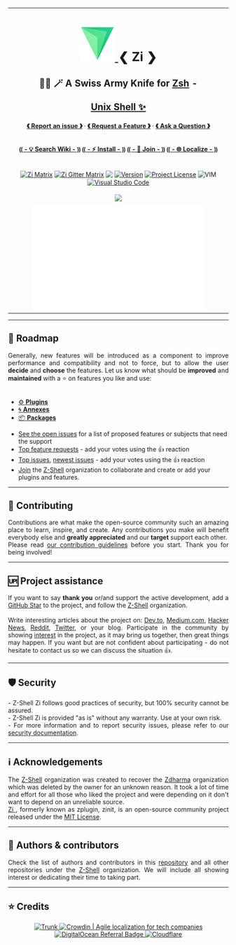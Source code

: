 <table>
  <tr>
    <td>
      <h1 align="center">
        <a target="_self" href="https://github.com/z-shell/zi">
          <img width=z"80" height="80" src="https://raw.githubusercontent.com/z-shell/zi/main/docs/images/logo.png" alt="Zi Logo" />
        </a>❮ <strong>Zi</strong> ❯
      </h1>
      <h2 align="center">
        🧙‍♂️ 🪄 A Swiss Army Knife for <a href="https://zsh.sourceforge.io/"><strong>Zsh</strong></a> -
        <p><a href="https://en.wikipedia.org/wiki/Unix_shell">Unix Shell ✨</a></p>
      </h2>
      <div align="center"><p>
        <a href="https://github.com/z-shell/zi/issues/new?assignees=&labels=bug+%F0%9F%90%9E&template=01_bug_report.yml&title=bug%3A+"><strong>《 Report an issue 》</strong></a>
        ·
        <a href="https://github.com/z-shell/zi/issues/new?assignees=&labels=feature-request+%F0%9F%92%A1&template=02_feature_request.yml&title=feat%3A+"><strong>《 Request a Feature 》</strong></a>
        ·
        <a href="https://discussions.zshell.dev/"><strong>《 Ask a Question 》</strong></a>
      </p></div>
  </tr>
  </td>
  <tr>
    <td>
      <div align="center"><p><p></p>
        <a href="https://wiki.zshell.dev/search/"><strong>⸨ ‑ 💡 Search Wiki ‑ ⸩</strong></a>
        <a href="https://wiki.zshell.dev/docs/getting_started/installation/"><strong>⸨ ‑ ⚡️ Install ‑ ⸩</strong></a>
        <a href="https://github.com/z-shell/community/issues/new?assignees=&labels=%F0%9F%91%A5+member&template=membership.yml&title=team%3A+"><strong>⸨ ‑ 💜 Join ‑ ⸩</strong></a>
        <a href="https://translate.zshell.dev/"><strong>⸨ ‑ 🌐 Localize ‑ ⸩</strong></a>
      </p></div>
    </td>
  </tr>
  <tr>
    <td>
      <div align="center"><p>
      <a href="https://matrix.to/#/#zi:matrix.org" rel="noopener" target="_blank"><img align="center" src="https://matrix.to/img/matrix-badge.svg" alt="Zi Matrix"></a>
      <a href="https://gitter.im/z-shell/zi" rel="noopener" target="_blank"><img align="center" src="https://badgen.net/gitter/members/z-shell/zi" alt="Zi Gitter Matrix" /></a>
      <a href="https://translate.zshell.dev/" rel="noopener" target="_blank"><img align="center" src="https://badges.crowdin.net/e/f108c12713ee8526ac878d5671ad6e29/localized.svg" /></a>
      <a href="https://github.com/z-shell/zi/releases" rel="noopener" target="_blank"><img align="center" src="https://img.shields.io/github/tag/z-shell/zi.svg" alt="Version" /></a>
      <a href="https://github.com/z-shell/zi/blob/main/LICENSE" rel="noopener" target="_blank"><img align="center" src="https://img.shields.io/badge/License-MIT-blue.svg" alt="Project License" /></a>
      <a thref="https://github.com/z-shell/zi-vim-syntax/" rel="noopener" target="_blank"><img align="center" src="https://img.shields.io/badge/--019733?logo=vim" alt="VIM" /></a>
      <a href="https://open.vscode.dev/z-shell/zi/" rel="noopener" target="_blank">
        <img align="center" src="https://img.shields.io/badge/--007ACC?logo=visual%20studio%20code&logoColor=ffffff"alt="Visual Studio Code" />
      </p></a>
      </div>
  </tr>
  </td>
  <tr>
    <td>
      <div align="center">
        <a href="https://asciinema.org/a/509113" target="_blank"><img src="https://asciinema.org/a/509113.svg" /></a>
      </div>
  </tr>
  </td>
  <tr>
    <td>
      <div align="center">
        <img align="center" width="80%" height="auto" src="https://github.com/z-shell/.github/raw/main/metrics/plugin/followup/zi_followup.svg" />
        <img align="center" width="80%" height="auto" src="https://raw.githubusercontent.com/z-shell/.github/main/metrics/plugin/metrics.svg" />
      </div>
  </tr>
  </td>
</table>
<hr />
<h2>🎯 Roadmap</h2>
<div align="justify">
  Generally, new features will be introduced as a component to improve performance and compatibility and not to
  force, but to allow the user <strong>decide</strong> and
  <strong>choose</strong> the features. Let us know what should be <strong>improved</strong> and
  <strong>maintained</strong> with a ⭐ on features you like and use:<br /><br />
</div>
<ul>
  <li>
    <a href="https://github.com/search?q=topic%3Azplugin+org%3Az-shell&amp;type=Repositories">
      ⚙️ <b>Plugins</b></a>
  </li>
  <li>
    <a href="https://github.com/search?q=topic%3Azannex+org%3Az-shell&amp;type=Repositories">
      🌀 <b>Annexes</b></a>
  </li>
  <li>
    <a href="https://github.com/search?q=topic%3Azpackage+org%3Az-shell&amp;type=Repositories">
      📦 <b>Packages</b></a>
  </li>
</ul>
<ul>
  <li>
    <a href="https://github.com/z-shell/zi/issues">See the open issues</a> for a list of proposed features
    or subjects that need the support
  </li>
  <li>
    <a href="https://github.com/z-shell/zi/issues?q=label%3Aenhancement+is%3Aopen+sort%3Areactions-%2B1-desc">Top
      feature requests</a>
    - add your votes using the 👍 reaction
  </li>
  <li>
    <a href="https://github.com/z-shell/zi/issues?q=is%3Aissue+is%3Aopen+label%3Abug+sort%3Areactions-%2B1-desc">Top
      issues</a>, <a href="https://github.com/z-shell/zi/issues?q=is%3Aopen+is%3Aissue+label%3Abug">newest
      issues</a> -
    add your votes using the 👍 reaction
  </li>
  <li>
    <a
      href="https://github.com/z-shell/community/issues/new?assignees=&labels=%F0%9F%91%A5+member&template=membership.yml&title=team%3A+">Join</a>
    the <a href="https://github.com/z-shell">Z-Shell</a> organization to collaborate and create or add your
    plugins and features.
  </li>
</ul>
<hr />
<h2 align="left">💞 Contributing</h2>
<div align="justify">
  Contributions are what make the open-source community such an amazing place to learn, inspire, and create.
  Any contributions you make will benefit everybody else and <b>greatly appreciated</b> and our
  <b>target</b> support each other.
</div>
<div align="justify">
  Please read <a href="https://github.com/z-shell/community/blob/main/docs/project/CONTRIBUTING.md">our contribution
    guidelines</a>
  before you start. Thank you for being involved!
</div>
<hr />
<h2 align="left">🆙 Project assistance</h2>
<div align="justify">If you want to say <b>thank you</b> or/and support the active development, add a <a
    href="https://github.com/z-shell/zi">GitHub Star</a> to the project, and follow the
  <a href="https://github.com/z-shell">Z-Shell</a> organization.
</div><br />
<div align="justify">Write interesting articles about the project on:
  <a href="https://dev.to/">Dev.to</a>, <a href="https://medium.com/">Medium.com</a>,
  <a href="https://news.ycombinator.com/news">Hacker News</a>,
  <a href="https://www.reddit.com/r/zsh/">Reddit</a>, <a href="https://twitter.com/zshell_zi">Twitter</a>, or your blog.
  Participate in the community by showing <a
    href="https://github.com/z-shell/community/issues/new?assignees=&labels=%F0%9F%91%A5+member&template=membership.yml&title=team%3A+">interest</a>
  in the project, as it may bring us together, then great things may happen. If you want but are not confident
  about participating - do not hesitate to contact us so we can discuss the situation 👍.
</div>
<hr />
<h2 align="left">🛡️ Security</h2>
<div align="justify">
  - Z-Shell <string>Zi</strong> follows good practices of security, but 100% security cannot be assured.</div>
<div align="justify">
  - Z-Shell <string>Zi</strong> is provided <bold>"as is"</bold> without any <bold> warranty</bold>. Use at your
    own risk.
</div>
<div align="justify">
  - For more information and to report security issues, please refer to our
  <a href="https://github.com/z-shell/zi/blob/main/docs/SECURITY.md">security
    documentation</a>.
</div>
<hr />
<h2 align="left">ℹ️ Acknowledgements</h2>
<div align="justify">
  The <a href="https://github.com/z-shell">Z-Shell</a> organization was created to recover the
  <a href="https://github.com/zdharma">Zdharma</a> organization which was deleted by the owner for an unknown
  reason. It took a lot of time and effort for all those who liked the project and were depending on it don't
  want to depend on an unreliable source.
</div>
<div align="justify">
  <a href="https://github.com/z-shell/zi">
    <string>Zi</strong>
  </a>, formerly known as zplugin, zinit, is an open-source
  community project released under the
  <a href="https://github.com/z-shell/zi/blob/main/LICENSE">MIT License</a>.
</div>
<hr />
<h2 align="left">🥇 Authors & contributors</h2>
<div align="justify">
  Check the list of authors and contributors in this
  <a href="https://github.com/z-shell/zi/contributors">repository</a> and all other repositories under the
  <a href="https://github.com/z-shell">Z-Shell</a> organization. We will include
  all showing interest or dedicating their time to taking part.
</div>
<hr />
<h2 align="left">⭐ Credits</h2>
<div align="center">
  <a href="https://trunk.io" rel="nofollow">
    <img src="https://storage.googleapis.com/digital-space/img/brand/trunk/trunk-white.svg" alt="Trunk" width="140px" height="40px" />
  </a>
  <a href="https://crowdin.com/?utm_source=badge&utm_medium=referral&utm_campaign=badge-add-on" rel="nofollow">
    <img src="https://storage.googleapis.com/digital-space/img/brand/crowdin/localization-at-dark-rounded%402x.png" alt="Crowdin | Agile localization for tech companies" width="140px" height="40px" />
  </a>
  <a href="https://www.digitalocean.com/?refcode=090bdb63f800&utm_campaign=Referral_Invite&utm_medium=Referral_Program&utm_source=badge" rel="nofollow">
    <img src="https://web-platforms.sfo2.digitaloceanspaces.com/WWW/Badge%203.svg" alt="DigitalOcean Referral Badge" width="140px" height="40px" />
  </a>
  <a href="https://cloudflare.com" rel="nofollow">
    <img src="https://storage.googleapis.com/digital-space/img/brand/cloudflare/cf-logo-v-rgb.png" alt="Cloudflare" width="140px" height="40px" />
  </a>
</div>
